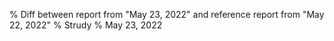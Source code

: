 % Diff between report from "May 23, 2022" and reference report from "May 22, 2022"
% Strudy
% May 23, 2022


